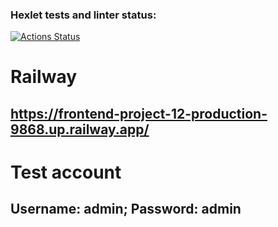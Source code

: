 ### Hexlet tests and linter status:

[![Actions Status](https://github.com/andrey6053/frontend-project-12/workflows/hexlet-check/badge.svg)](https://github.com/andrey6053/frontend-project-12/actions)

# Railway

## https://frontend-project-12-production-9868.up.railway.app/

# Test account
## Username: admin; Password: admin